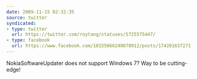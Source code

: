 ```yaml
---
date: 2009-11-15 02:32:35
source: twitter
syndicated:
- type: twitter
  url: https://twitter.com/roytang/statuses/5725575447/
- type: facebook
  url: https://www.facebook.com/10155666240078912/posts/174201637271
---
```


NokiaSoftwareUpdater does not support Windows 7? Way to be cutting-edge!